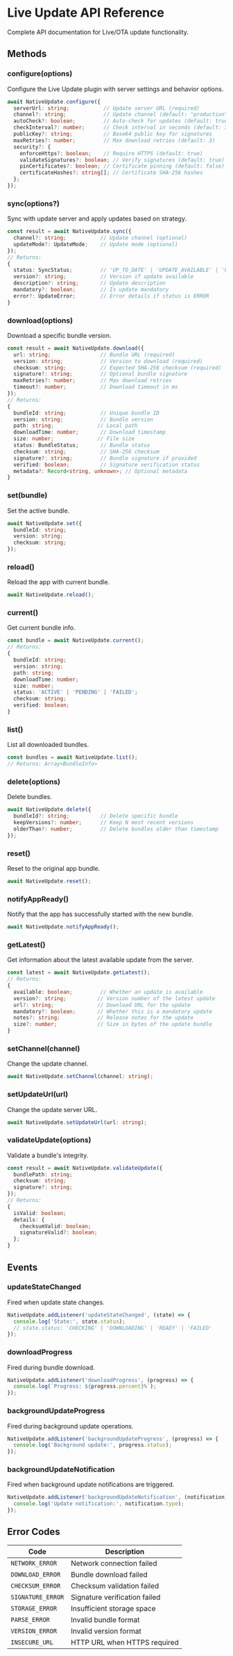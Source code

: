 # Live Update API Reference

Complete API documentation for Live/OTA update functionality.

## Methods

### configure(options)

Configure the Live Update plugin with server settings and behavior options.

```typescript
await NativeUpdate.configure({
  serverUrl: string;           // Update server URL (required)
  channel?: string;            // Update channel (default: "production")
  autoCheck?: boolean;         // Auto-check for updates (default: true)
  checkInterval?: number;      // Check interval in seconds (default: 3600)
  publicKey?: string;          // Base64 public key for signatures
  maxRetries?: number;         // Max download retries (default: 3)
  security?: {
    enforceHttps?: boolean;    // Require HTTPS (default: true)
    validateSignatures?: boolean; // Verify signatures (default: true)
    pinCertificates?: boolean; // Certificate pinning (default: false)
    certificateHashes?: string[]; // Certificate SHA-256 hashes
  };
});
```

### sync(options?)

Sync with update server and apply updates based on strategy.

```typescript
const result = await NativeUpdate.sync({
  channel?: string;           // Update channel (optional)
  updateMode?: UpdateMode;    // Update mode (optional)
});
// Returns:
{
  status: SyncStatus;         // 'UP_TO_DATE' | 'UPDATE_AVAILABLE' | 'UPDATE_INSTALLED' | 'ERROR'
  version?: string;           // Version if update available
  description?: string;       // Update description
  mandatory?: boolean;        // Is update mandatory
  error?: UpdateError;        // Error details if status is ERROR
}
```

### download(options)

Download a specific bundle version.

```typescript
const result = await NativeUpdate.download({
  url: string;                // Bundle URL (required)
  version: string;            // Version to download (required)
  checksum: string;           // Expected SHA-256 checksum (required)
  signature?: string;         // Optional bundle signature
  maxRetries?: number;        // Max download retries
  timeout?: number;           // Download timeout in ms
});
// Returns:
{
  bundleId: string;           // Unique bundle ID
  version: string;            // Bundle version
  path: string;              // Local path
  downloadTime: number;       // Download timestamp
  size: number;              // File size
  status: BundleStatus;       // Bundle status
  checksum: string;           // SHA-256 checksum
  signature?: string;         // Bundle signature if provided
  verified: boolean;          // Signature verification status
  metadata?: Record<string, unknown>; // Optional metadata
}
```

### set(bundle)

Set the active bundle.

```typescript
await NativeUpdate.set({
  bundleId: string;
  version: string;
  checksum: string;
});
```

### reload()

Reload the app with current bundle.

```typescript
await NativeUpdate.reload();
```

### current()

Get current bundle info.

```typescript
const bundle = await NativeUpdate.current();
// Returns:
{
  bundleId: string;
  version: string;
  path: string;
  downloadTime: number;
  size: number;
  status: 'ACTIVE' | 'PENDING' | 'FAILED';
  checksum: string;
  verified: boolean;
}
```

### list()

List all downloaded bundles.

```typescript
const bundles = await NativeUpdate.list();
// Returns: Array<BundleInfo>
```

### delete(options)

Delete bundles.

```typescript
await NativeUpdate.delete({
  bundleId?: string;          // Delete specific bundle
  keepVersions?: number;      // Keep N most recent versions
  olderThan?: number;         // Delete bundles older than timestamp
});
```

### reset()

Reset to the original app bundle.

```typescript
await NativeUpdate.reset();
```

### notifyAppReady()

Notify that the app has successfully started with the new bundle.

```typescript
await NativeUpdate.notifyAppReady();
```

### getLatest()

Get information about the latest available update from the server.

```typescript
const latest = await NativeUpdate.getLatest();
// Returns:
{
  available: boolean;         // Whether an update is available
  version?: string;          // Version number of the latest update
  url?: string;              // Download URL for the update
  mandatory?: boolean;       // Whether this is a mandatory update
  notes?: string;            // Release notes for the update
  size?: number;             // Size in bytes of the update bundle
}
```

### setChannel(channel)

Change the update channel.

```typescript
await NativeUpdate.setChannel(channel: string);
```

### setUpdateUrl(url)

Change the update server URL.

```typescript
await NativeUpdate.setUpdateUrl(url: string);
```

### validateUpdate(options)

Validate a bundle's integrity.

```typescript
const result = await NativeUpdate.validateUpdate({
  bundlePath: string;
  checksum: string;
  signature?: string;
});
// Returns:
{
  isValid: boolean;
  details: {
    checksumValid: boolean;
    signatureValid?: boolean;
  };
}
```

## Events

### updateStateChanged

Fired when update state changes.

```typescript
NativeUpdate.addListener('updateStateChanged', (state) => {
  console.log('State:', state.status);
  // state.status: 'CHECKING' | 'DOWNLOADING' | 'READY' | 'FAILED'
});
```

### downloadProgress

Fired during bundle download.

```typescript
NativeUpdate.addListener('downloadProgress', (progress) => {
  console.log(`Progress: ${progress.percent}%`);
});
```

### backgroundUpdateProgress

Fired during background update operations.

```typescript
NativeUpdate.addListener('backgroundUpdateProgress', (progress) => {
  console.log('Background update:', progress.status);
});
```

### backgroundUpdateNotification

Fired when background update notifications are triggered.

```typescript
NativeUpdate.addListener('backgroundUpdateNotification', (notification) => {
  console.log('Update notification:', notification.type);
});
```

## Error Codes

| Code | Description |
|------|-------------|
| `NETWORK_ERROR` | Network connection failed |
| `DOWNLOAD_ERROR` | Bundle download failed |
| `CHECKSUM_ERROR` | Checksum validation failed |
| `SIGNATURE_ERROR` | Signature verification failed |
| `STORAGE_ERROR` | Insufficient storage space |
| `PARSE_ERROR` | Invalid bundle format |
| `VERSION_ERROR` | Invalid version format |
| `INSECURE_URL` | HTTP URL when HTTPS required |